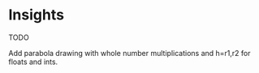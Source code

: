 # Insights

TODO 

Add parabola drawing with whole number multiplications and h=r1,r2 for
floats and ints.
